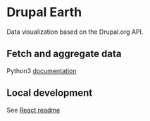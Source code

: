# Drupal Earth

Data visualization based on the Drupal.org API.

## Fetch and aggregate data

Python3 [documentation](./data/README.md)

## Local development

See [React readme](./REACT-README.md)
